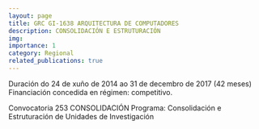 ```yaml
---
layout: page
title: GRC GI-1638 ARQUITECTURA DE COMPUTADORES
description: CONSOLIDACIÓN E ESTRUTURACIÓN
img: 
importance: 1
category: Regional
related_publications: true
---
```


Duración do 24 de xuño de 2014 ao 31 de decembro de 2017 (42 meses)
Financiación concedida en régimen: competitivo.

Convocatoria 253
CONSOLIDACIÓN
Programa: Consolidación e Estruturación de Unidades de Investigación
